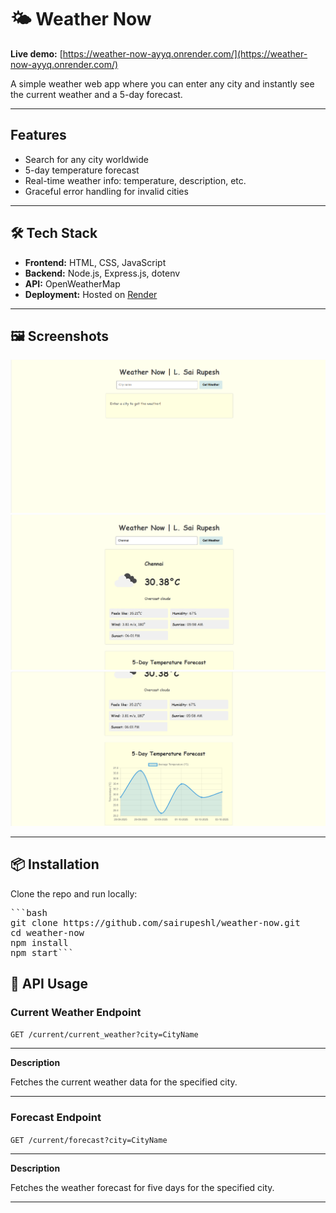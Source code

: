 # 🌤️ Weather Now

**Live demo:** [https://weather-now-ayyq.onrender.com/](https://weather-now-ayyq.onrender.com/)

A simple weather web app where you can enter any city and instantly see the current weather and a 5-day forecast.

---

## Features

-  Search for any city worldwide
-  5-day temperature forecast
-  Real-time weather info: temperature, description, etc.
-  Graceful error handling for invalid cities

---

## 🛠️ Tech Stack

- **Frontend:** HTML, CSS, JavaScript
- **Backend:** Node.js, Express.js, dotenv
- **API:** OpenWeatherMap
- **Deployment:** Hosted on [Render](https://render.com)

---

## 🖼️ Screenshots

![Home Screen](./Images/Home.png)
![Current Weather Results](./Images/Weather.png)
![5-Day Forecast Results](./Images/Forecast.png)

---

## 📦 Installation

Clone the repo and run locally:

<pre>```bash
git clone https://github.com/sairupeshl/weather-now.git
cd weather-now
npm install
npm start```</pre>


## 🔌 API Usage

### Current Weather Endpoint

`GET /current/current_weather?city=CityName`

---

**Description**

Fetches the current weather data for the specified city.

---

### Forecast Endpoint

`GET /current/forecast?city=CityName`

---

**Description**

Fetches the weather forecast for five days for the specified city.

---
